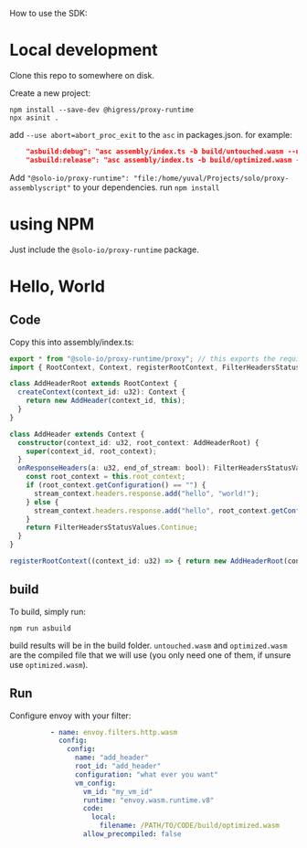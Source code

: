 How to use the SDK:


# Local development
Clone this repo to somewhere on disk.

Create a new project:
```shell
npm install --save-dev @higress/proxy-runtime
npx asinit .
```

add `--use abort=abort_proc_exit` to the `asc` in packages.json. for example:
```json
    "asbuild:debug": "asc assembly/index.ts -b build/untouched.wasm --use abort=abort_proc_exit -t build/untouched.wat --sourceMap http://127.0.0.1:8081/build/untouched.wasm.map --debug",
    "asbuild:release": "asc assembly/index.ts -b build/optimized.wasm --use abort=abort_proc_exit -t build/optimized.wat --sourceMap --optimize",
```

Add `"@solo-io/proxy-runtime": "file:/home/yuval/Projects/solo/proxy-assemblyscript"` to your dependencies.
run `npm install`

# using NPM

Just include the `@solo-io/proxy-runtime` package.

# Hello, World

## Code
Copy this into assembly/index.ts:

```ts
export * from "@solo-io/proxy-runtime/proxy"; // this exports the required functions for the proxy to interact with us.
import { RootContext, Context, registerRootContext, FilterHeadersStatusValues, stream_context } from "@solo-io/proxy-runtime";

class AddHeaderRoot extends RootContext {
  createContext(context_id: u32): Context {
    return new AddHeader(context_id, this);
  }
}

class AddHeader extends Context {
  constructor(context_id: u32, root_context: AddHeaderRoot) {
    super(context_id, root_context);
  }
  onResponseHeaders(a: u32, end_of_stream: bool): FilterHeadersStatusValues {
    const root_context = this.root_context;
    if (root_context.getConfiguration() == "") {
      stream_context.headers.response.add("hello", "world!");
    } else {
      stream_context.headers.response.add("hello", root_context.getConfiguration());
    }
    return FilterHeadersStatusValues.Continue;
  }
}

registerRootContext((context_id: u32) => { return new AddHeaderRoot(context_id); }, "add_header");
```
## build

To build, simply run:
```
npm run asbuild
```

build results will be in the build folder. `untouched.wasm` and `optimized.wasm` are the compiled 
file that we will use (you only need one of them, if unsure use `optimized.wasm`).

## Run
Configure envoy with your filter:
```yaml
          - name: envoy.filters.http.wasm
            config:
              config:
                name: "add_header"
                root_id: "add_header"
                configuration: "what ever you want"
                vm_config:
                  vm_id: "my_vm_id"
                  runtime: "envoy.wasm.runtime.v8"
                  code:
                    local:
                      filename: /PATH/TO/CODE/build/optimized.wasm
                  allow_precompiled: false
```
